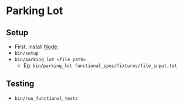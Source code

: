 # Parking Lot

## Setup

- First, install [Node](https://www.digitalocean.com/community/tutorials/how-to-install-node-js-on-ubuntu-16-04).
- `bin/setup`
- `bin/parking_lot <file_path>`
    - Eg: `bin/parking_lot functional_spec/fixtures/file_input.txt`

## Testing
- `bin/run_functional_tests`
